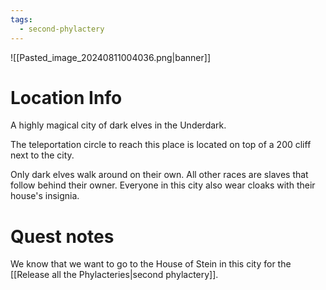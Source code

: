 ```yaml
---
tags:
  - second-phylactery
---
```

![[Pasted_image_20240811004036.png|banner]]

# Location Info

A highly magical city of dark elves in the Underdark.

The teleportation circle to reach this place is located on top of a 200 cliff next to the city.

Only dark elves walk around on their own. All other races are slaves that follow behind their owner. Everyone in this city also wear cloaks with their house's insignia.

# Quest notes

We know that we want to go to the House of Stein in this city for the [[Release all the Phylacteries|second phylactery]].
